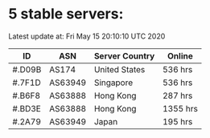 # 5 stable servers:

Latest update at: Fri May 15 20:10:10 UTC 2020

| ID | ASN | Server Country | Online |
| -- | --- | -------------- | ------ |
| #.D09B | AS174 | United States | 536 hrs |
| #.7F1D | AS63949 | Singapore | 536 hrs |
| #.B6F8 | AS63888 | Hong Kong | 287 hrs |
| #.BD3E | AS63888 | Hong Kong | 1355 hrs |
| #.2A79 | AS63949 | Japan | 195 hrs |

